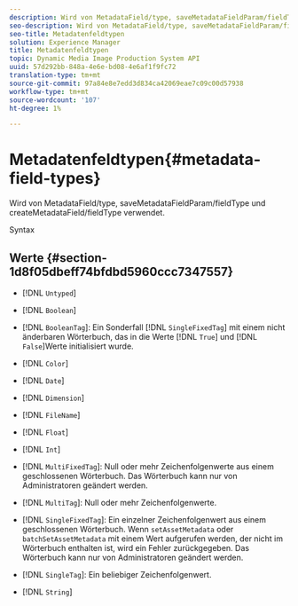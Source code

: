 ```yaml
---
description: Wird von MetadataField/type, saveMetadataFieldParam/fieldType und createMetadataField/fieldType verwendet.
seo-description: Wird von MetadataField/type, saveMetadataFieldParam/fieldType und createMetadataField/fieldType verwendet.
seo-title: Metadatenfeldtypen
solution: Experience Manager
title: Metadatenfeldtypen
topic: Dynamic Media Image Production System API
uuid: 57d292bb-848a-4e6e-bd08-4e6af1f9fc72
translation-type: tm+mt
source-git-commit: 97a84e8e7edd3d834ca42069eae7c09c00d57938
workflow-type: tm+mt
source-wordcount: '107'
ht-degree: 1%

---
```



# Metadatenfeldtypen{#metadata-field-types}

Wird von MetadataField/type, saveMetadataFieldParam/fieldType und createMetadataField/fieldType verwendet.

Syntax

## Werte {#section-1d8f05dbeff74bfdbd5960ccc7347557}

* [!DNL `Untyped`]
* [!DNL `Boolean`]
* [!DNL `BooleanTag`]: Ein Sonderfall  [!DNL `SingleFixedTag`] mit einem nicht änderbaren Wörterbuch, das in die Werte  [!DNL `True`] und  [!DNL `False`]Werte initialisiert wurde.

* [!DNL `Color`]
* [!DNL `Date`]
* [!DNL `Dimension`]
* [!DNL `FileName`]
* [!DNL `Float`]
* [!DNL `Int`]
* [!DNL `MultiFixedTag`]: Null oder mehr Zeichenfolgenwerte aus einem geschlossenen Wörterbuch. Das Wörterbuch kann nur von Administratoren geändert werden.
* [!DNL `MultiTag`]: Null oder mehr Zeichenfolgenwerte.
* [!DNL `SingleFixedTag`]: Ein einzelner Zeichenfolgenwert aus einem geschlossenen Wörterbuch. Wenn `setAssetMetadata` oder `batchSetAssetMetadata` mit einem Wert aufgerufen werden, der nicht im Wörterbuch enthalten ist, wird ein Fehler zurückgegeben. Das Wörterbuch kann nur von Administratoren geändert werden.

* [!DNL `SingleTag`]: Ein beliebiger Zeichenfolgenwert.
* [!DNL `String`]

